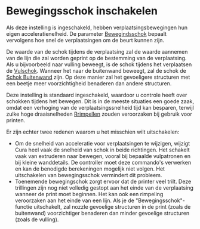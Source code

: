 Bewegingsschok inschakelen
====
Als deze instelling is ingeschakeld, hebben verplaatsingsbewegingen hun eigen acceleratienelheid. De parameter [Bewegindsschok](jerk_travel.md) bepaalt vervolgens hoe snel de verplaatsingen om de beurt kunnen zijn.

De waarde van de schok tijdens de verplaatsing zal de waarde aannemen van de lijn die zal worden geprint op de bestemming van de verplaatsing. Als u bijvoorbeeld naar vulling beweegt, is de schok tijdens het verplaatsen de [Vulschok](jerk_infill.md). Wanneer het naar de buitenwand beweegt, zal de schok de [Schok Buitenwand](jerk_wall_0.md) zijn. Op deze manier zal het gevoeligere structuren met een beetje meer voorzichtigheid benaderen dan andere structuren.

Deze instelling is standaard ingeschakeld, waardoor u controle heeft over schokken tijdens het bewegen. Dit is in de meeste situaties een goede zaak, omdat een verhoging van de verplaatsingssnelheid tijd kan besparen, terwijl zulke hoge draaisnelheden [Rrimpellen](../troubleshooting/ringing.md ) zouden veroorzaken bij gebruik voor printen.

Er zijn echter twee redenen waarom u het misschien wilt uitschakelen:

* Om de snelheid van acceleratie voor verplaatsingen te wijzigen, wijzigt Cura heel vaak de snelheid van schok in beide richtingen. Het schakelt vaak van extruderen naar bewegen, vooral bij bepaalde vulpatronen en bij kleine wanddetails. De controller moet deze commando's verwerken en kan de benodigde berekeningen mogelijk niet volgen. Het uitschakelen van bewegingsschok vermindert dit probleem.
* Toenemende bewegingschok zorgt ervoor dat de printer veel trilt. Deze trillingen zijn nog niet volledig gestopt aan het einde van de verplaatsing wanneer de print moet beginnen. Het kan ook een rimpeling veroorzaken aan het einde van een lijn. Als je de "Bewegingsschok"-functie uitschakelt, zal nozzle gevoelige structuren in de print (zoals de buitenwand) voorzichtiger benaderen dan minder gevoelige structuren (zoals de vulling).